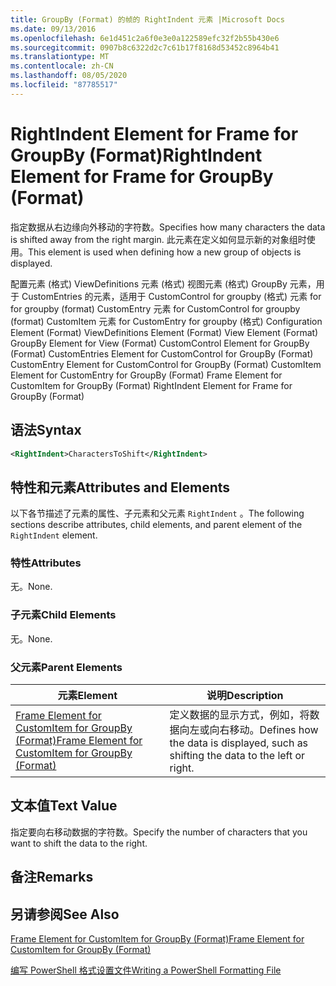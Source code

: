 ```yaml
---
title: GroupBy (Format) 的帧的 RightIndent 元素 |Microsoft Docs
ms.date: 09/13/2016
ms.openlocfilehash: 6e1d451c2a6f0e3e0a122589efc32f2b55b430e6
ms.sourcegitcommit: 0907b8c6322d2c7c61b17f8168d53452c8964b41
ms.translationtype: MT
ms.contentlocale: zh-CN
ms.lasthandoff: 08/05/2020
ms.locfileid: "87785517"
---
```

# <a name="rightindent-element-for-frame-for-groupby-format"></a><span data-ttu-id="ba688-102">RightIndent Element for Frame for GroupBy (Format)</span><span class="sxs-lookup"><span data-stu-id="ba688-102">RightIndent Element for Frame for GroupBy (Format)</span></span>

<span data-ttu-id="ba688-103">指定数据从右边缘向外移动的字符数。</span><span class="sxs-lookup"><span data-stu-id="ba688-103">Specifies how many characters the data is shifted away from the right margin.</span></span> <span data-ttu-id="ba688-104">此元素在定义如何显示新的对象组时使用。</span><span class="sxs-lookup"><span data-stu-id="ba688-104">This element is used when defining how a new group of objects is displayed.</span></span>

<span data-ttu-id="ba688-105">配置元素 (格式) ViewDefinitions 元素 (格式) 视图元素 (格式) GroupBy 元素，用于 CustomEntries 的元素，适用于 CustomControl for groupby (格式) 元素 for for groupby (format) CustomEntry 元素 for CustomControl for groupby (format) CustomItem 元素 for CustomEntry for groupby (格式) </span><span class="sxs-lookup"><span data-stu-id="ba688-105">Configuration Element (Format) ViewDefinitions Element (Format) View Element (Format) GroupBy Element for View (Format) CustomControl Element for GroupBy (Format) CustomEntries Element for CustomControl for GroupBy (Format) CustomEntry Element for CustomControl for GroupBy (Format) CustomItem Element for CustomEntry for GroupBy (Format) Frame Element for CustomItem for GroupBy (Format) RightIndent Element for Frame for GroupBy (Format)</span></span>

## <a name="syntax"></a><span data-ttu-id="ba688-106">语法</span><span class="sxs-lookup"><span data-stu-id="ba688-106">Syntax</span></span>

```xml
<RightIndent>CharactersToShift</RightIndent>
```

## <a name="attributes-and-elements"></a><span data-ttu-id="ba688-107">特性和元素</span><span class="sxs-lookup"><span data-stu-id="ba688-107">Attributes and Elements</span></span>

<span data-ttu-id="ba688-108">以下各节描述了元素的属性、子元素和父元素 `RightIndent` 。</span><span class="sxs-lookup"><span data-stu-id="ba688-108">The following sections describe attributes, child elements, and parent element of the `RightIndent` element.</span></span>

### <a name="attributes"></a><span data-ttu-id="ba688-109">特性</span><span class="sxs-lookup"><span data-stu-id="ba688-109">Attributes</span></span>

<span data-ttu-id="ba688-110">无。</span><span class="sxs-lookup"><span data-stu-id="ba688-110">None.</span></span>

### <a name="child-elements"></a><span data-ttu-id="ba688-111">子元素</span><span class="sxs-lookup"><span data-stu-id="ba688-111">Child Elements</span></span>

<span data-ttu-id="ba688-112">无。</span><span class="sxs-lookup"><span data-stu-id="ba688-112">None.</span></span>

### <a name="parent-elements"></a><span data-ttu-id="ba688-113">父元素</span><span class="sxs-lookup"><span data-stu-id="ba688-113">Parent Elements</span></span>

|<span data-ttu-id="ba688-114">元素</span><span class="sxs-lookup"><span data-stu-id="ba688-114">Element</span></span>|<span data-ttu-id="ba688-115">说明</span><span class="sxs-lookup"><span data-stu-id="ba688-115">Description</span></span>|
|-------------|-----------------|
|[<span data-ttu-id="ba688-116">Frame Element for CustomItem for GroupBy (Format)</span><span class="sxs-lookup"><span data-stu-id="ba688-116">Frame Element for CustomItem for GroupBy (Format)</span></span>](./frame-element-for-customitem-for-groupby-format.md)|<span data-ttu-id="ba688-117">定义数据的显示方式，例如，将数据向左或向右移动。</span><span class="sxs-lookup"><span data-stu-id="ba688-117">Defines how the data is displayed, such as shifting the data to the left or right.</span></span>|

## <a name="text-value"></a><span data-ttu-id="ba688-118">文本值</span><span class="sxs-lookup"><span data-stu-id="ba688-118">Text Value</span></span>

<span data-ttu-id="ba688-119">指定要向右移动数据的字符数。</span><span class="sxs-lookup"><span data-stu-id="ba688-119">Specify the number of characters that you want to shift the data to the right.</span></span>

## <a name="remarks"></a><span data-ttu-id="ba688-120">备注</span><span class="sxs-lookup"><span data-stu-id="ba688-120">Remarks</span></span>

## <a name="see-also"></a><span data-ttu-id="ba688-121">另请参阅</span><span class="sxs-lookup"><span data-stu-id="ba688-121">See Also</span></span>

[<span data-ttu-id="ba688-122">Frame Element for CustomItem for GroupBy (Format)</span><span class="sxs-lookup"><span data-stu-id="ba688-122">Frame Element for CustomItem for GroupBy (Format)</span></span>](./frame-element-for-customitem-for-groupby-format.md)

[<span data-ttu-id="ba688-123">编写 PowerShell 格式设置文件</span><span class="sxs-lookup"><span data-stu-id="ba688-123">Writing a PowerShell Formatting File</span></span>](./writing-a-powershell-formatting-file.md)
